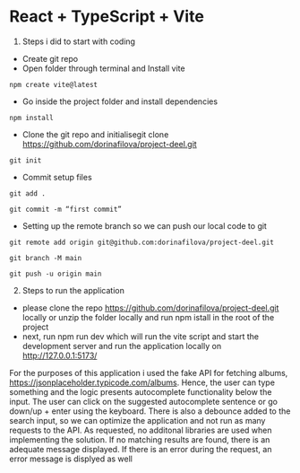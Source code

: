 # React + TypeScript + Vite

1. Steps i did to start with coding

- Create git repo
- Open folder through terminal and Install vite

<pre><code>npm create vite@latest</code></pre>

- Go inside the project folder and install dependencies

<pre><code>npm install</code></pre>

- Clone the git repo and initialisegit clone https://github.com/dorinafilova/project-deel.git

 <pre><code>git init</code></pre>

- Commit setup files

<pre><code>git add .</code></pre>

<pre><code>git commit -m “first commit”</code></pre>

- Setting up the remote branch so we can push our local code to git

<pre><code>git remote add origin git@github.com:dorinafilova/project-deel.git</code></pre>

<pre><code>git branch -M main</code></pre>

<pre><code>git push -u origin main</code></pre>

2. Steps to run the application

- please clone the repo https://github.com/dorinafilova/project-deel.git locally or unzip the folder locally and run npm istall in the root of the project
- next, run npm run dev which will run the vite script and start the development server and run the application locally on http://127.0.0.1:5173/

For the purposes of this application i used the fake API for fetching albums, https://jsonplaceholder.typicode.com/albums. Hence, the user can type something and the logic presents autocomplete functionality below the input. The user can click on the suggested autocomplete sentence or go down/up + enter using the keyboard. There is also a debounce added to the search input, so we can optimize the application and not run as many requests to the API. As requested, no additonal libraries are used when implementing the solution. If no matching results are found, there is an adequate message displayed. If there is an error during the request, an error message is displyed as well
